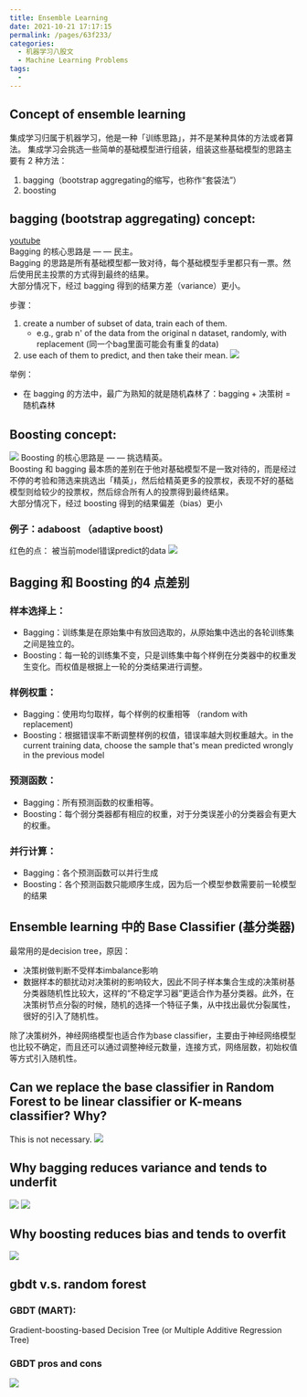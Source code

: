 ```yaml
---
title: Ensemble Learning
date: 2021-10-21 17:17:15
permalink: /pages/63f233/
categories:
  - 机器学习八股文
  - Machine Learning Problems
tags:
  - 
---
```

## Concept of ensemble learning
集成学习归属于机器学习，他是一种「训练思路」，并不是某种具体的方法或者算法。
集成学习会挑选一些简单的基础模型进行组装，组装这些基础模型的思路主要有 2 种方法：
1. bagging（bootstrap aggregating的缩写，也称作“套袋法”）
2. boosting

## bagging (bootstrap aggregating) concept:
[youtube](https://www.youtube.com/watch?v=2Mg8QD0F1dQ)  
Bagging 的核心思路是 — — 民主。  
Bagging 的思路是所有基础模型都一致对待，每个基础模型手里都只有一票。然后使用民主投票的方式得到最终的结果。   
大部分情况下，经过 bagging 得到的结果方差（variance）更小。

步骤：
1. create a number of subset of data, train each of them. 
    - e.g., grab n' of the data from the original n dataset, randomly, with replacement (同一个bag里面可能会有重复的data)
2. use each of them to predict, and then take their mean. 
![](https://raw.githubusercontent.com/emmableu/image/master/ensemble-learning-0.png)

举例：
- 在 bagging 的方法中，最广为熟知的就是随机森林了：bagging + 决策树 = 随机森林

## Boosting concept:
![](https://raw.githubusercontent.com/emmableu/image/master/ensemble-learning-1.png)
Boosting 的核心思路是 — — 挑选精英。    
Boosting 和 bagging 最本质的差别在于他对基础模型不是一致对待的，而是经过不停的考验和筛选来挑选出「精英」，然后给精英更多的投票权，表现不好的基础模型则给较少的投票权，然后综合所有人的投票得到最终结果。      
大部分情况下，经过 boosting 得到的结果偏差（bias）更小      

### 例子：adaboost （adaptive boost)
红色的点： 被当前model错误predict的data
![](https://raw.githubusercontent.com/emmableu/image/master/ensemble-learning-2.png)



## Bagging 和 Boosting 的4 点差别
### 样本选择上：
- Bagging：训练集是在原始集中有放回选取的，从原始集中选出的各轮训练集之间是独立的。
- Boosting：每一轮的训练集不变，只是训练集中每个样例在分类器中的权重发生变化。而权值是根据上一轮的分类结果进行调整。
### 样例权重：
- Bagging：使用均匀取样，每个样例的权重相等 （random with replacement)
- Boosting：根据错误率不断调整样例的权值，错误率越大则权重越大。in the current training data, choose the sample that's mean predicted wrongly in the previous model
### 预测函数：
- Bagging：所有预测函数的权重相等。
- Boosting：每个弱分类器都有相应的权重，对于分类误差小的分类器会有更大的权重。
### 并行计算：
- Bagging：各个预测函数可以并行生成
- Boosting：各个预测函数只能顺序生成，因为后一个模型参数需要前一轮模型的结果

## Ensemble learning 中的 Base Classifier (基分类器)
最常用的是decision tree，原因：
- 决策树做判断不受样本imbalance影响
- 数据样本的额扰动对决策树的影响较大，因此不同子样本集合生成的决策树基分类器随机性比较大，这样的“不稳定学习器”更适合作为基分类器。此外，在决策树节点分裂的时候，随机的选择一个特征子集，从中找出最优分裂属性，很好的引入了随机性。

除了决策树外，神经网络模型也适合作为base classifier，主要由于神经网络模型也比较不确定，而且还可以通过调整神经元数量，连接方式，网络层数，初始权值等方式引入随机性。

## Can we replace the base classifier in Random Forest to be linear classifier or K-means classifier? Why?
This is not necessary. 
![](https://raw.githubusercontent.com/emmableu/image/master/ensemble-learning-3.png)


## Why bagging reduces variance and tends to underfit
![](https://raw.githubusercontent.com/emmableu/image/master/ensemble-learning-5.png)
![](https://raw.githubusercontent.com/emmableu/image/master/ensemble-learning-7.png)

## Why boosting reduces bias and tends to overfit
![](https://raw.githubusercontent.com/emmableu/image/master/ensemble-learning-8.png)

## gbdt v.s. random forest
### GBDT (MART):
Gradient-boosting-based Decision Tree (or Multiple Additive Regression Tree)

### GBDT pros and cons
![](https://raw.githubusercontent.com/emmableu/image/master/ensemble-learning-9.png)
